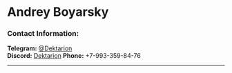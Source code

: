 # Andrey Boyarsky

### Contact Information:
**Telegram:** [@Dektarion](https://t.me/Dektarion)<br>
**Discord:** [Dektarion](https://discordapp.com/users/377117456017391619/)
**Phone:** +7-993-359-84-76<br>

---

